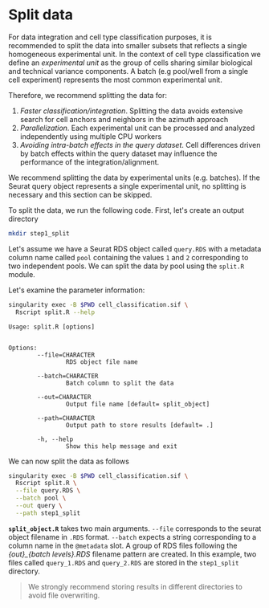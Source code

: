 # Split data

For data integration and cell type classification purposes, it is recommended to
split the data into smaller subsets that reflects a single homogeneous experimental 
unit. In the context of cell type classification we define an *experimental unit* as
the group of cells sharing similar biological and technical variance components. 
A batch (e.g pool/well from a single cell experiment) represents the most common
experimental unit.

Therefore, we recommend splitting the data for:

1. *Faster classification/integration*. Splitting the data avoids extensive search
for cell anchors and neighbors in the azimuth approach
2. *Parallelization*. Each experimental unit can be processed and analyzed independently 
using multiple CPU workers
3. *Avoiding intra-batch effects in the query dataset*. Cell differences driven by
batch effects within the query dataset may influence the performance of the integration/alignment.

We recommend splitting the data by experimental units (e.g. batches). If the Seurat 
query object represents a single experimental unit, no splitting is necessary and
this section can be skipped.

To split the data, we run the following code. First, let's create an output directory


```bash
mkdir step1_split
```

Let's assume we have a Seurat RDS object called `query.RDS` with a metadata column name
called `pool` containing the values `1` and `2` corresponding to two independent pools. We can split the data  by pool using the `split.R` module.

Let's examine the parameter information:


```bash
singularity exec -B $PWD cell_classification.sif \ 
  Rscript split.R --help
```


```
Usage: split.R [options]


Options:
        --file=CHARACTER
                RDS object file name

        --batch=CHARACTER
                Batch column to split the data

        --out=CHARACTER
                Output file name [default= split_object]

        --path=CHARACTER
                Output path to store results [default= .]

        -h, --help
                Show this help message and exit

```

We can now split the data as follows


```bash
singularity exec -B $PWD cell_classification.sif \
  Rscript split.R \
  --file query.RDS \
  --batch pool \
  --out query \
  --path step1_split
```


**`split_object.R`** takes two main arguments. `--file` corresponds to the seurat object 
filename in `.RDS` format. `--batch` expects a string corresponding to a column name 
in the `@metadata` slot. A group of RDS files following the *{out}_{batch levels}.RDS* 
filename pattern are created. In this example, two files called `query_1.RDS` and `query_2.RDS` 
are stored in the `step1_split` directory.

> We strongly recommend storing results in different directories to avoid file
> overwriting. 
